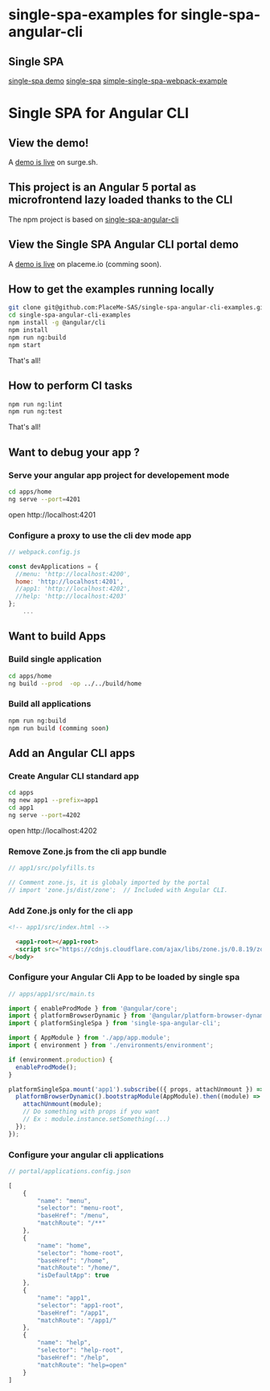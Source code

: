# single-spa-examples for single-spa-angular-cli

## Single SPA
[single-spa demo](https://single-spa.surge.sh)
[single-spa](https://github.com/joeldenning/single-spa) 
[simple-single-spa-webpack-example](https://github.com/joeldenning/simple-single-spa-webpack-example)

# Single SPA for Angular CLI

## View the demo!
A [demo is live](http://single-spa.surge.sh) on surge.sh.

## This project is an Angular 5 portal as microfrontend lazy loaded thanks to the CLI

The npm project is based on [single-spa-angular-cli](https://www.npmjs.com/package/single-spa-angular-cli)

## View the Single SPA Angular CLI portal demo
A [demo is live](http://single-spa-angular-cli.placeme.io) on placeme.io (comming soon).

## How to get the examples running locally
```bash
git clone git@github.com:PlaceMe-SAS/single-spa-angular-cli-examples.git
cd single-spa-angular-cli-examples
npm install -g @angular/cli
npm install
npm run ng:build
npm start
```
That's all!

## How to perform CI tasks
```bash
npm run ng:lint
npm run ng:test
```
That's all!

## Want to debug your app ?
### Serve your angular app project for developement mode
```bash
cd apps/home
ng serve --port=4201
```
open http://localhost:4201

### Configure a proxy to use the cli dev mode app
```js
// webpack.config.js

const devApplications = {
  //menu: 'http://localhost:4200',
  home: 'http://localhost:4201',
  //app1: 'http://localhost:4202',
  //help: 'http://localhost:4203'
};
    ...
```

## Want to build Apps
### Build single application
```bash
cd apps/home
ng build --prod  -op ../../build/home
```

### Build all applications
```bash
npm run ng:build
npm run build (comming soon)
```

## Add an Angular CLI apps
### Create Angular CLI standard app
```bash
cd apps
ng new app1 --prefix=app1
cd app1
ng serve --port=4202
```
open http://localhost:4202

### Remove Zone.js from the cli app bundle
```js
// app1/src/polyfills.ts

// Comment zone.js, it is globaly imported by the portal
// import 'zone.js/dist/zone';  // Included with Angular CLI.
```

### Add Zone.js only for the cli app
```html
<!-- app1/src/index.html -->

  <app1-root></app1-root>
  <script src="https://cdnjs.cloudflare.com/ajax/libs/zone.js/0.8.19/zone.js"></script>
</body>
```

### Configure your Angular Cli App to be loaded by single spa
```js
// apps/app1/src/main.ts

import { enableProdMode } from '@angular/core';
import { platformBrowserDynamic } from '@angular/platform-browser-dynamic';
import { platformSingleSpa } from 'single-spa-angular-cli';

import { AppModule } from './app/app.module';
import { environment } from './environments/environment';

if (environment.production) {
  enableProdMode();
}

platformSingleSpa.mount('app1').subscribe(({ props, attachUnmount }) => {
  platformBrowserDynamic().bootstrapModule(AppModule).then((module) => {
    attachUnmount(module);
    // Do something with props if you want
    // Ex : module.instance.setSomething(...)
  });
});
```

### Configure your angular cli applications
```js
// portal/applications.config.json

[
    {
        "name": "menu",
        "selector": "menu-root",
        "baseHref": "/menu",
        "matchRoute": "/**"
    },
    {
        "name": "home",
        "selector": "home-root",
        "baseHref": "/home",
        "matchRoute": "/home/",
        "isDefaultApp": true
    },
    {
        "name": "app1",
        "selector": "app1-root",
        "baseHref": "/app1",
        "matchRoute": "/app1/"
    },
    {
        "name": "help",
        "selector": "help-root",
        "baseHref": "/help",
        "matchRoute": "help=open"
    }
]
```
